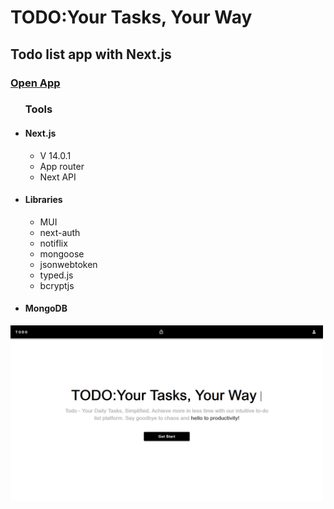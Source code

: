 <h1> TODO:Your Tasks, Your Way</h1>

<h2>Todo list app with  Next.js</h2>
<h3><a href="https://todo-theta-wheat.vercel.app/">Open App</a></h3>
<ul>
    <h3/>Tools</h3>
    <li>
        <h4>Next.js</h4>
        <ul>
            <li>V 14.0.1</li>
            <li>App router</li>
            <li>Next API</li>
        </ul>  
    </li>
    <li>
        <h4>Libraries</h4>
        <ul><li>MUI</li>
            <li>next-auth</li>
            <li>notiflix</li>
            <li>mongoose</li>
            <li>jsonwebtoken</li>
            <li>typed.js</li>
            <li>bcryptjs</li>
        </ul>
    </li>
    <li>
        <h4>MongoDB</h4>
    </li>   
</ul>
<img src="./global/Screenshot 2023-11-03 124415.png" alt="Site photo" width="500px">
